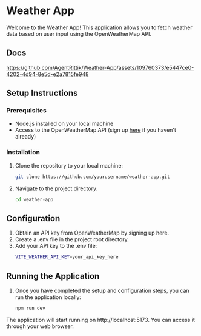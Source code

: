 # Weather App

Welcome to the Weather App! This application allows you to fetch weather data based on user input using the OpenWeatherMap API.

## Docs

https://github.com/AgentRittik/Weather-App/assets/109760373/e5447ce0-4202-4d94-8e5d-e2a7815fe948


## Setup Instructions

### Prerequisites
- Node.js installed on your local machine
- Access to the OpenWeatherMap API (sign up [here](https://openweathermap.org/) if you haven't already)

### Installation
1. Clone the repository to your local machine:

   ```bash
   git clone https://github.com/yourusername/weather-app.git
   
2. Navigate to the project directory:

      ```bash
   cd weather-app
      
## Configuration
  1. Obtain an API key from OpenWeatherMap by signing up here.
  2. Create a .env file in the project root directory.
  3. Add your API key to the .env file:
      ```bash
      VITE_WEATHER_API_KEY=your_api_key_here
## Running the Application      
1. Once you have completed the setup and configuration steps, you can run the application locally:
      ```bash
      npm run dev
The application will start running on http://localhost:5173. You can access it through your web browser.


      
